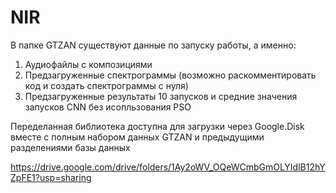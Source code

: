 # NIR

В папке GTZAN существуют данные по запуску работы, а именно:
1. Аудиофайлы с композициями
2. Предзагруженные спектрограммы (возможно раскомментировать код и создать спектрограммы с нуля)
3. Предзагруженные результаты 10 запусков и средние значения запусков CNN без исопльзования PSO

Переделанная библиотека доступна для загрузки через Google.Disk вместе с полным набором данных GTZAN и предыдущими разделениями базы данных


https://drive.google.com/drive/folders/1Ay2oWV_OQeWCmbGmOLYIdlB12hYZpFE1?usp=sharing
